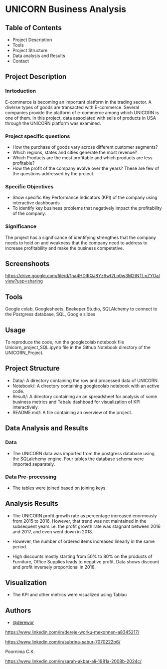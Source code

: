 
# UNICORN Business Analysis
## Table of Contents
- Project Description
- Tools
- Project Structure
- Data analysis and Results
- Contact

## Project Description
### Inrtoduction
E-commerce is becoming an important platform in the trading sector. A diverse types of goods are transacted with E-commerce. Several companies provide the platform of e-commerce among which UNICORN is one of them. In this project, data associated with sells of products in USA through the UNICORN platform was examined.  
### Project specific questions
- How the purchase of goods vary across different customer segments?
- Which regions, states and cities generate the most revenue?
- Which Products are the most profitable and which products are less profitable?
- How the profit of the company evolve over the years?
These are few of the questions addressed by the project.

### Specific Objectives
- Show specific Key Performance Indicators (KPI) of the company using interactive dashboards
- To identify key business problems that negatively impact the profitability of the company.
 

### Significance
The project has a significance of identifying strengthes that the company needs to hold on and weakness that the company need to address to increase profitability and make the business competetive. 


## Screenshoots
https://drive.google.com/file/d/1na4HDIRQJ8Yz6wt2Lo0w3M2tNTLpZYOa/view?usp=sharing

## Tools
Google colab, 
Googlesheets, 
Beekeper Studio,
SQLAlchemy to connect to the Postgress database,
SQL, 
Google slides


## Usage

To reproduce the code, run the googlecolab notebook file Unicorn_project_SQL.ipynb file in the Github Notebook directory of the UNICORN_Project. 


## Project Structure
- Data/: A directory containing the row and processed data of UNICORN. 
- Notebook/: A directory containing googlecolab notebook with an active code.
- Result/: A directory containing an an spreadsheet for analysis of some business metrics and Tabalu dashboad for visualization of KPI interactively.
- README.md/: A file containing an overview of the project.
## Data Analysis and Results

### Data
- The UNICORN data was imported from the postgress database using the SQLalchemy engine. Four tables the database schema were imported separately.
### Data Pre-processing
- The tables were joined based on joining keys.
## Analysis Results
- The UNICORN profit growth rate as percentage  increased enormously from 2015 to 2016. However, that trend was not maintained in the subsequent years i.e. the profit growth rate was stagnant between 2016 and 2017, and even went down in 2018. 
- However, the number of ordered items increased linearly in the same period.

- High discounts mostly starting from 50% to 80% on the products of Furniture, Office Supplies leads to negative profit. Data shows discount and profit inversely proportional in 2018.

## Visualization
- The KPI and other metrics were visualized using Tablau
## Authors

- [@derewor](https://github.com/derewor/TravelTide_Customer_Segmentation_projecte)

https://www.linkedin.com/in/dereje-worku-mekonnen-a8345217/

https://www.linkedin.com/in/subrina-sabur-7070222b6/

Poornima C.K.

https://www.linkedin.com/in/sarah-akbar-ali-1981a-2008b-2024c/